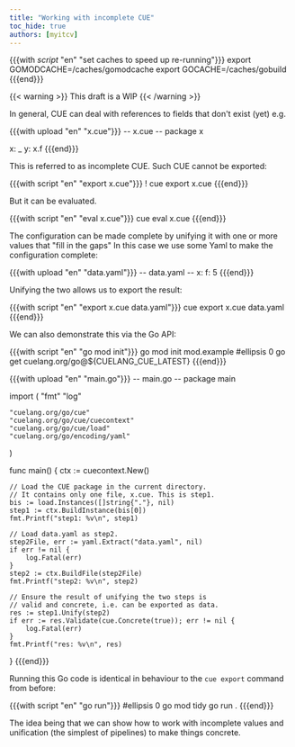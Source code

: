 ```yaml
---
title: "Working with incomplete CUE"
toc_hide: true
authors: [myitcv]
---
```


{{{with _script_ "en" "set caches to speed up re-running"}}}
export GOMODCACHE=/caches/gomodcache
export GOCACHE=/caches/gobuild
{{{end}}}

{{< warning >}}
This draft is a WIP
{{< /warning >}}

In general, CUE can deal with references to fields that don't exist (yet)
e.g.

{{{with upload "en" "x.cue"}}}
-- x.cue --
package x

x: _
y: x.f
{{{end}}}

This is referred to as incomplete CUE.
Such CUE cannot be exported:

{{{with script "en" "export x.cue"}}}
! cue export x.cue
{{{end}}}

But it can be evaluated.

{{{with script "en" "eval x.cue"}}}
cue eval x.cue
{{{end}}}

The configuration can be made complete by unifying it with one or more values
that "fill in the gaps" In this case we use some Yaml to make the configuration
complete:

{{{with upload "en" "data.yaml"}}}
-- data.yaml --
x:
  f:
    5
{{{end}}}

Unifying the two allows us to export the result:

{{{with script "en" "export x.cue data.yaml"}}}
cue export x.cue data.yaml
{{{end}}}

We can also demonstrate this via the Go API:

{{{with script "en" "go mod init"}}}
go mod init mod.example
#ellipsis 0
go get cuelang.org/go@${CUELANG_CUE_LATEST}
{{{end}}}

{{{with upload "en" "main.go"}}}
-- main.go --
package main

import (
	"fmt"
	"log"

	"cuelang.org/go/cue"
	"cuelang.org/go/cue/cuecontext"
	"cuelang.org/go/cue/load"
	"cuelang.org/go/encoding/yaml"
)

func main() {
	ctx := cuecontext.New()

	// Load the CUE package in the current directory.
	// It contains only one file, x.cue. This is step1.
	bis := load.Instances([]string{"."}, nil)
	step1 := ctx.BuildInstance(bis[0])
	fmt.Printf("step1: %v\n", step1)

	// Load data.yaml as step2.
	step2File, err := yaml.Extract("data.yaml", nil)
	if err != nil {
		log.Fatal(err)
	}
	step2 := ctx.BuildFile(step2File)
	fmt.Printf("step2: %v\n", step2)

	// Ensure the result of unifying the two steps is
	// valid and concrete, i.e. can be exported as data.
	res := step1.Unify(step2)
	if err := res.Validate(cue.Concrete(true)); err != nil {
		log.Fatal(err)
	}
	fmt.Printf("res: %v\n", res)
}
{{{end}}}

Running this Go code is identical in behaviour to the `cue export` command from
before:

{{{with script "en" "go run"}}}
#ellipsis 0
go mod tidy
go run .
{{{end}}}

The idea being that we can show how to work with incomplete values and
unification (the simplest of pipelines) to make things concrete.


